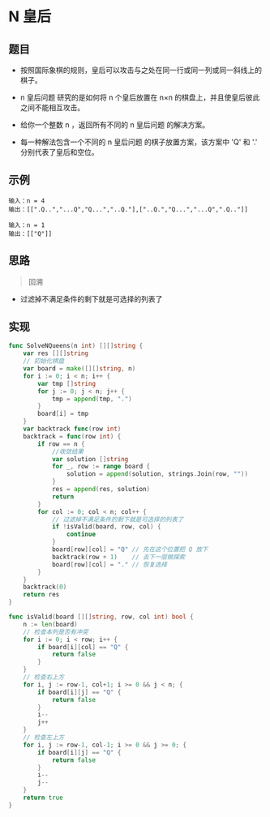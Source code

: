 # N 皇后

## 题目

* 按照国际象棋的规则，皇后可以攻击与之处在同一行或同一列或同一斜线上的棋子。

* n 皇后问题 研究的是如何将 n 个皇后放置在 n×n 的棋盘上，并且使皇后彼此之间不能相互攻击。

* 给你一个整数 n ，返回所有不同的 n 皇后问题 的解决方案。

* 每一种解法包含一个不同的 n 皇后问题 的棋子放置方案，该方案中 'Q' 和 '.' 分别代表了皇后和空位。

## 示例

```
输入：n = 4
输出：[[".Q..","...Q","Q...","..Q."],["..Q.","Q...","...Q",".Q.."]]
```

```
输入：n = 1
输出：[["Q"]]
```

## 思路

> 回溯

* 过滤掉不满足条件的剩下就是可选择的列表了

## 实现

```go
func SolveNQueens(n int) [][]string {
	var res [][]string
	// 初始化棋盘
	var board = make([][]string, n)
	for i := 0; i < n; i++ {
		var tmp []string
		for j := 0; j < n; j++ {
			tmp = append(tmp, ".")
		}
		board[i] = tmp
	}
	var backtrack func(row int)
	backtrack = func(row int) {
		if row == n {
			//收敛结果
			var solution []string
			for _, row := range board {
				solution = append(solution, strings.Join(row, ""))
			}
			res = append(res, solution)
			return
		}
		for col := 0; col < n; col++ {
			// 过滤掉不满足条件的剩下就是可选择的列表了
			if !isValid(board, row, col) {
				continue
			}
			board[row][col] = "Q" // 先在这个位置把 Q 放下
			backtrack(row + 1)    // 去下一层做探索
			board[row][col] = "." // 恢复选择
		}
	}
	backtrack(0)
	return res
}

func isValid(board [][]string, row, col int) bool {
	n := len(board)
	// 检查本列是否有冲突
	for i := 0; i < row; i++ {
		if board[i][col] == "Q" {
			return false
		}
	}
	// 检查右上方
	for i, j := row-1, col+1; i >= 0 && j < n; {
		if board[i][j] == "Q" {
			return false
		}
		i--
		j++
	}
	// 检查左上方
	for i, j := row-1, col-1; i >= 0 && j >= 0; {
		if board[i][j] == "Q" {
			return false
		}
		i--
		j--
	}
	return true
}
```